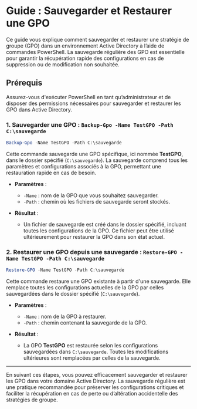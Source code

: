 # Guide : Sauvegarder et Restaurer une GPO

Ce guide vous explique comment sauvegarder et restaurer une stratégie de groupe (GPO) dans un environnement Active Directory à l’aide de commandes PowerShell. La sauvegarde régulière des GPO est essentielle pour garantir la récupération rapide des configurations en cas de suppression ou de modification non souhaitée.

## Prérequis
Assurez-vous d'exécuter PowerShell en tant qu’administrateur et de disposer des permissions nécessaires pour sauvegarder et restaurer les GPO dans Active Directory.

### 1. Sauvegarder une GPO : `Backup-Gpo -Name TestGPO -Path C:\sauvegarde`

```powershell
Backup-Gpo -Name TestGPO -Path C:\sauvegarde
```

Cette commande sauvegarde une GPO spécifique, ici nommée **TestGPO**, dans le dossier spécifié (`C:\sauvegarde`). La sauvegarde comprend tous les paramètres et configurations associés à la GPO, permettant une restauration rapide en cas de besoin.

- **Paramètres** :
  - `-Name` : nom de la GPO que vous souhaitez sauvegarder.
  - `-Path` : chemin où les fichiers de sauvegarde seront stockés.

- **Résultat** :
  - Un fichier de sauvegarde est créé dans le dossier spécifié, incluant toutes les configurations de la GPO. Ce fichier peut être utilisé ultérieurement pour restaurer la GPO dans son état actuel.

### 2. Restaurer une GPO depuis une sauvegarde : `Restore-GPO -Name TestGPO -Path C:\sauvegarde`

```powershell
Restore-GPO -Name TestGPO -Path C:\sauvegarde
```

Cette commande restaure une GPO existante à partir d'une sauvegarde. Elle remplace toutes les configurations actuelles de la GPO par celles sauvegardées dans le dossier spécifié (`C:\sauvegarde`).

- **Paramètres** :
  - `-Name` : nom de la GPO à restaurer.
  - `-Path` : chemin contenant la sauvegarde de la GPO.

- **Résultat** :
  - La GPO **TestGPO** est restaurée selon les configurations sauvegardées dans `C:\sauvegarde`. Toutes les modifications ultérieures sont remplacées par celles de la sauvegarde.

---

En suivant ces étapes, vous pouvez efficacement sauvegarder et restaurer les GPO dans votre domaine Active Directory. La sauvegarde régulière est une pratique recommandée pour préserver les configurations critiques et faciliter la récupération en cas de perte ou d’altération accidentelle des stratégies de groupe.
